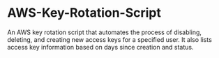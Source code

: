 # AWS-Key-Rotation-Script
An AWS key rotation script that automates the process of disabling, deleting, and creating new access keys for a specified user. It also lists access key information based on days since creation and status.
